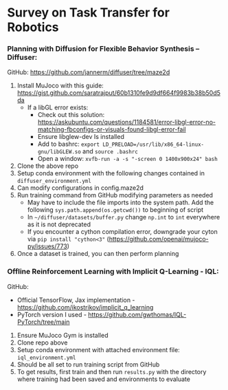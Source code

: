 # Survey on Task Transfer for Robotics

### Planning with Diffusion for Flexible Behavior Synthesis – Diffuser:
GitHub: https://github.com/jannerm/diffuser/tree/maze2d 
1. Install MuJoco with this guide: https://gist.github.com/saratrajput/60b1310fe9d9df664f9983b38b50d5da
    * If a libGL error exists:
        * Check out this solution: https://askubuntu.com/questions/1184581/error-libgl-error-no-matching-fbconfigs-or-visuals-found-libgl-error-fail
        * Ensure libglew-dev Is installed
        * Add to bashrc: ```export LD_PRELOAD=/usr/lib/x86_64-linux-gnu/libGLEW.so``` and ```source .bashrc```
        * Open a window: ```xvfb-run -a -s "-screen 0 1400x900x24" bash```
2. Clone the above repo
3. Setup conda environment with the following changes contained in ```diffuser_environment.yml```
4. Can modify configurations in config.maze2d
5. Run training command from GitHub modifying parameters as needed
    * May have to include the file imports into the system path. Add the following ```sys.path.append(os.getcwd())``` to beginning of script
    * In ```~/diffuser/datasets/buffer.py``` change ```np.int``` to ```int``` everywhere as it is not deprecated
    * If you encounter a cython compilation error, downgrade your cyton via ```pip install "cython<3"``` (https://github.com/openai/mujoco-py/issues/773)
6. Once a dataset is trained, you can then perform planning


### Offline Reinforcement Learning with Implicit Q-Learning - IQL:
GitHub:
- Official TensorFlow, Jax implementation -  https://github.com/ikostrikov/implicit_q_learning
- PyTorch version I used -  https://github.com/gwthomas/IQL-PyTorch/tree/main

1.	Ensure MuJoco Gym is installed
2.	Clone repo above
3.	Setup conda environment with attached environment file: ```iql_environment.yml```
5.	Should be all set to run training script from GitHub
6.	To get results, first train and then run ```results.py``` with the directory where training had been saved and environments to evaluate

